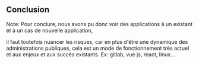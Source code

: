 <!-- .slide: data-background-image="https://webstockreview.net/images/conclusion-clipart-20.png" data-background-size="800px" class="chapter" -->

## Conclusion

Note:
Pour conclure, nous avons pu donc voir des applications à un existant et à un cas de nouvelle application, 

il faut toutefois nuancer les risques, car en plus d'être une dynamique des administrations publiques,
cela est un mode de fonctionnement très actuel et aux enjeux et aux succès existants.
Ex: gitlab, vue js, react, linux...